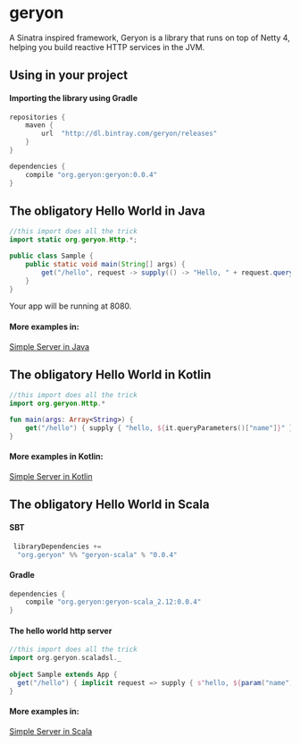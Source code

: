 # geryon
A Sinatra inspired framework, Geryon is a library that runs on top of Netty 4, helping you build reactive HTTP services in the JVM.

## Using in your project

#### Importing the library using Gradle
```groovy
repositories {
    maven {
        url  "http://dl.bintray.com/geryon/releases"
    }
}

dependencies {
    compile "org.geryon:geryon:0.0.4"
}
```

## The obligatory Hello World in Java


```java
//this import does all the trick
import static org.geryon.Http.*;

public class Sample {
    public static void main(String[] args) {
        get("/hello", request -> supply(() -> "Hello, " + request.queryParameters().get("name")));
    }
}
```

Your app will be running at 8080.

#### More examples in:

[Simple Server in Java](https://github.com/gabfssilva/geryon/tree/master/examples/src/main/java/org/geryon/examples/SimpleServer.java)

## The obligatory Hello World in Kotlin

```kotlin
//this import does all the trick
import org.geryon.Http.*

fun main(args: Array<String>) {
    get("/hello") { supply { "hello, ${it.queryParameters()["name"]}" } }
}
```

#### More examples in Kotlin:
[Simple Server in Kotlin](https://github.com/gabfssilva/geryon/tree/master/kotlin-examples/src/main/kotlin/org/geryon/examples/kotlin/SimpleServer.kt)

## The obligatory Hello World in Scala

#### SBT

```scala
 libraryDependencies +=
  "org.geryon" %% "geryon-scala" % "0.0.4"
```

#### Gradle

```groovy
dependencies {
    compile "org.geryon:geryon-scala_2.12:0.0.4"
}
```

#### The hello world http server

```scala
//this import does all the trick
import org.geryon.scaladsl._
  
object Sample extends App {
  get("/hello") { implicit request => supply { s"hello, ${param("name")}}" } }
}
```

#### More examples in:
[Simple Server in Scala](https://github.com/gabfssilva/geryon/tree/master/scala-examples/src/main/scala/org/geryon/examples/scaladsl/SimpleServer.scala)


